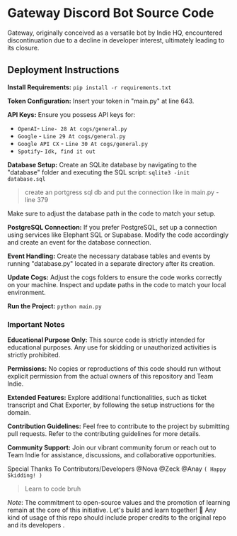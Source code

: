 # Gateway Discord Bot Source Code
Gateway, originally conceived as a versatile bot by Indie HQ, encountered discontinuation due to a decline in developer interest, ultimately leading to its closure.

## Deployment Instructions

**Install Requirements:**
`pip install -r requirements.txt`

**Token Configuration:**
Insert your token in "main.py" at line 643.

**API Keys:**
Ensure you possess API keys for:
- `OpenAI`- `Line- 28 At cogs/general.py`
- `Google` - `Line 29 At cogs/general.py`
- `Google API CX` - `Line 30 At cogs/general.py`
- `Spotify`- `Idk, find it out`

**Database Setup:**
Create an SQLite database by navigating to the "database" folder and executing the SQL script:
`sqlite3 -init database.sql`
>create an portgress sql db and put the connection like in main.py - line 379

   
Make sure to adjust the database path in the code to match your setup.

**PostgreSQL Connection:**
If you prefer PostgreSQL, set up a connection using services like Elephant SQL or Supabase. Modify the code accordingly and create an event for the database connection.

**Event Handling:**
Create the necessary database tables and events by running "database.py" located in a separate directory after its creation.

**Update Cogs:**
Adjust the cogs folders to ensure the code works correctly on your machine. Inspect and update paths in the code to match your local environment.

**Run the Project:**
`python main.py`

### Important Notes
**Educational Purpose Only:**
This source code is strictly intended for educational purposes. Any use for skidding or unauthorized activities is strictly prohibited.

**Permissions:**
No copies or reproductions of this code should run without explicit permission from the actual owners of this repository and Team Indie.

**Extended Features:**
Explore additional functionalities, such as ticket transcript and Chat Exporter, by following the setup instructions for the domain.

**Contribution Guidelines:**
Feel free to contribute to the project by submitting pull requests. Refer to the contributing guidelines for more details.

**Community Support:**
Join our vibrant community forum or reach out to Team Indie for assistance, discussions, and collaborative opportunities.

Special Thanks To Contributors/Developers
@Nova @Zeck @Anay
`( Happy Skidding! )` 
> Learn to code bruh



*Note*: The commitment to open-source values and the promotion of learning remain at the core of this initiative. Let's build and learn together! 🚀
Any kind of usage of this repo should include proper credits to the original repo and its developers .
